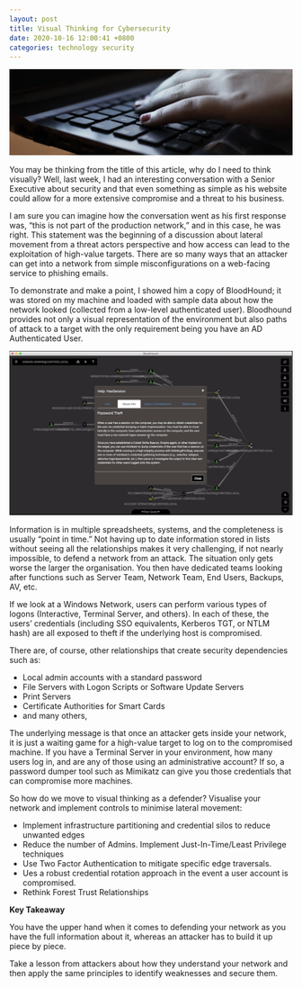 ```yaml
---
layout: post
title: Visual Thinking for Cybersecurity
date: 2020-10-16 12:00:41 +0800
categories: technology security
---
```

![Title Image](/assets/post2/head.png)

You may be thinking from the title of this article, why do I need to think visually? Well, last week, I had an interesting conversation with a Senior Executive about security and that even something as simple as his website could allow for a more extensive compromise and a threat to his business.

I am sure you can imagine how the conversation went as his first response was, “this is not part of the production network,” and in this case, he was right. This statement was the beginning of a discussion about lateral movement from a threat actors perspective and how access can lead to the exploitation of high-value targets. There are so many ways that an attacker can get into a network from simple misconfigurations on a web-facing service to phishing emails.

To demonstrate and make a point, I showed him a copy of BloodHound; it was stored on my machine and loaded with sample data about how the network looked (collected from a low-level authenticated user). Bloodhound provides not only a visual representation of the environment but also paths of attack to a target with the only requirement being you have an AD Authenticated User.

![Bloodhound Visualisation](/assets/post2/bloodhound.png)

Information is in multiple spreadsheets, systems, and the completeness is usually “point in time.” Not having up to date information stored in lists without seeing all the relationships makes it very challenging, if not nearly impossible, to defend a network from an attack. The situation only gets worse the larger the organisation. You then have dedicated teams looking after functions such as Server Team, Network Team, End Users, Backups, AV, etc.

If we look at a Windows Network, users can perform various types of logons (Interactive, Terminal Server, and others). In each of these, the users’ credentials (including SSO equivalents, Kerberos TGT, or NTLM hash) are all exposed to theft if the underlying host is compromised.

There are, of course, other relationships that create security dependencies such as:

- Local admin accounts with a standard password
- File Servers with Logon Scripts or Software Update Servers
- Print Servers
- Certificate Authorities for Smart Cards
- and many others,

The underlying message is that once an attacker gets inside your network, it is just a waiting game for a high-value target to log on to the compromised machine. If you have a Terminal Server in your environment, how many users log in, and are any of those using an administrative account? If so, a password dumper tool such as Mimikatz can give you those credentials that can compromise more machines.

So how do we move to visual thinking as a defender? Visualise your network and implement controls to minimise lateral movement:

- Implement infrastructure partitioning and credential silos to reduce unwanted edges
- Reduce the number of Admins. Implement Just-In-Time/Least Privilege techniques
- Use Two Factor Authentication to mitigate specific edge traversals.
- Ues a robust credential rotation approach in the event a user account is compromised.
- Rethink Forest Trust Relationships

**Key Takeaway**

You have the upper hand when it comes to defending your network as you have the full information about it, whereas an attacker has to build it up piece by piece.

Take a lesson from attackers about how they understand your network and then apply the same principles to identify weaknesses and secure them.
